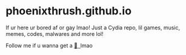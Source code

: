 # phoenixthrush.github.io
If ur here ur bored af or gay lmao!
Just a Cydia repo, lil games, music, memes, codes, malwares and more lol!

Follow me if u wanna get a&nbsp;<a href="https://instagram.com/phoenixthrush">:cookie: &nbsp;</a>lmao
